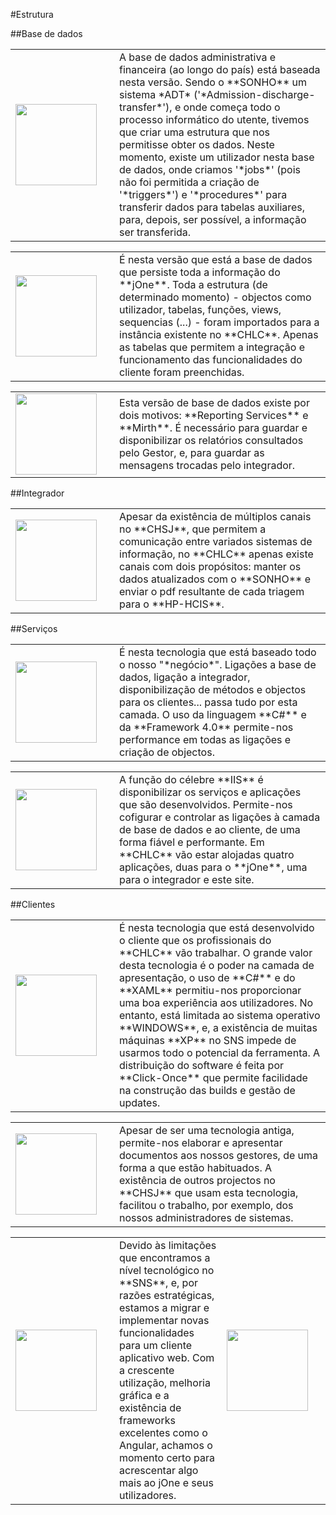 #Estrutura

##Base de dados
<table>
    <tr>
        <td style="width:150px"><img src="../img/structure/1.png" style="width: 130px"></td>
        <td>A base de dados administrativa e financeira (ao longo do país) está baseada nesta versão. Sendo o **SONHO** um sistema *ADT* ('*Admission-discharge-transfer*'), e onde começa todo o processo informático do utente, tivemos que criar uma estrutura que nos permitisse obter os dados. Neste momento, existe um utilizador nesta base de dados, onde criamos '*jobs*' (pois não foi permitida a criação de '*triggers*') e '*procedures*' para transferir dados para tabelas auxiliares, para, depois, ser possível, a informação ser transferida.
      </td>
    </tr>
</table>
<table>
    <tr>
        <td style="width:150px"><img src="../img/structure/2.png" style="width: 130px"></td>
        <td>É nesta versão que está a base de dados que persiste toda a informação do **jOne**. Toda a estrutura (de determinado momento) - objectos como utilizador, tabelas, funções, views, sequencias (...) - foram importados para a instância existente no **CHLC**. Apenas as tabelas que permitem a integração e funcionamento das funcionalidades do cliente foram preenchidas.</td>
    </tr>
</table>
<table>
    <tr>
        <td style="width:150px"><img src="../img/structure/3.png" style="width: 130px"></td>
        <td>Esta versão de base de dados existe por dois motivos: **Reporting Services** e **Mirth**. É necessário para guardar e disponibilizar os relatórios consultados pelo Gestor, e, para guardar as mensagens trocadas pelo integrador.</td>
    </tr>
</table>
##Integrador
<table>
    <tr>
        <td style="width:150px"><img src="../img/structure/4.png" style="width: 130px"></td>
        <td>Apesar da existência de múltiplos canais no **CHSJ**, que permitem a comunicação entre variados sistemas de informação, no **CHLC** apenas existe canais com dois propósitos: manter os dados atualizados com o **SONHO** e enviar o pdf resultante de cada triagem para o **HP-HCIS**.
        </td>
    </tr>
</table>
##Serviços
<table>
    <tr>
        <td style="width:150px"><img src="../img/structure/5.png" style="width: 130px"></td>
        <td>É nesta tecnologia que está baseado todo o nosso "*negócio*". Ligações a base de dados, ligação a integrador, disponibilização de métodos e objectos para os clientes... passa tudo por esta camada. O uso da linguagem **C#** e da **Framework 4.0** permite-nos performance em todas as ligações e criação de objectos.</td>
    </tr>
</table>
<table>
    <tr>
        <td style="width:150px"><img src="../img/structure/6.png" style="width: 130px"></td>
        <td>A função do célebre **IIS** é disponibilizar os serviços e aplicações que são desenvolvidos. Permite-nos cofigurar e controlar as ligações à camada de base de dados e ao cliente, de uma forma fiável e performante. Em **CHLC** vão estar alojadas quatro aplicações, duas para o **jOne**, uma para o integrador e este site.</td>
    </tr>
</table>
##Clientes
<table>
    <tr>
        <td style="width:150px"><img src="../img/structure/7.png" style="width: 130px"></td>
        <td>É nesta tecnologia que está desenvolvido o cliente que os profissionais do **CHLC** vão trabalhar. O grande valor desta tecnologia é o poder na camada de apresentação, o uso de **C#** e do **XAML** permitiu-nos proporcionar uma boa experiência aos utilizadores. No entanto, está limitada ao sistema operativo **WINDOWS**, e, a existência de muitas máquinas **XP** no SNS impede de usarmos todo o potencial da ferramenta. A distribuição do software é feita por **Click-Once** que permite facilidade na construção das builds e gestão de updates. </td>
    </tr>
</table>
<table>
    <tr>
        <td style="width:150px"><img src="../img/structure/8.png" style="width: 130px"></td>
        <td>Apesar de ser uma tecnologia antiga, permite-nos elaborar e apresentar documentos aos nossos gestores, de uma forma a que estão habituados. A existência de outros projectos no **CHSJ** que usam esta tecnologia, facilitou o trabalho, por exemplo, dos nossos administradores de sistemas.</td>
    </tr>
</table>
<table>
    <tr>
        <td style="width:150px"><img src="../img/structure/9.png" style="width: 130px"></td>
        <td>Devido às limitações que encontramos a nível tecnológico no **SNS**, e, por razões estratégicas, estamos a migrar e implementar novas funcionalidades para um cliente aplicativo web. Com a crescente utilização, melhoria gráfica e a existência de frameworks excelentes como o Angular, achamos o momento certo para acrescentar algo mais ao jOne e seus utilizadores.</td>
        <td style="width:150px"><img src="../img/structure/10.png" style="width: 130px"></td>
    </tr>
</table>